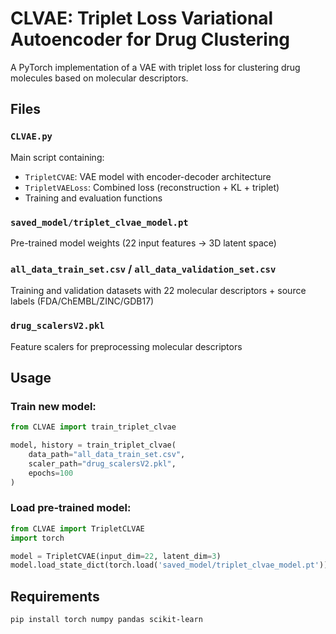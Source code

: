 # CLVAE: Triplet Loss Variational Autoencoder for Drug Clustering

A PyTorch implementation of a VAE with triplet loss for clustering drug molecules based on molecular descriptors.

## Files

### `CLVAE.py`
Main script containing:
- `TripletCVAE`: VAE model with encoder-decoder architecture
- `TripletVAELoss`: Combined loss (reconstruction + KL + triplet)
- Training and evaluation functions

### `saved_model/triplet_clvae_model.pt`
Pre-trained model weights (22 input features → 3D latent space)

### `all_data_train_set.csv` / `all_data_validation_set.csv`
Training and validation datasets with 22 molecular descriptors + source labels (FDA/ChEMBL/ZINC/GDB17)

### `drug_scalersV2.pkl`
Feature scalers for preprocessing molecular descriptors

## Usage

### Train new model:
```python
from CLVAE import train_triplet_clvae

model, history = train_triplet_clvae(
    data_path="all_data_train_set.csv",
    scaler_path="drug_scalersV2.pkl",
    epochs=100
)
```

### Load pre-trained model:
```python
from CLVAE import TripletCLVAE
import torch

model = TripletCVAE(input_dim=22, latent_dim=3)
model.load_state_dict(torch.load('saved_model/triplet_clvae_model.pt'))
```

## Requirements
```bash
pip install torch numpy pandas scikit-learn
```